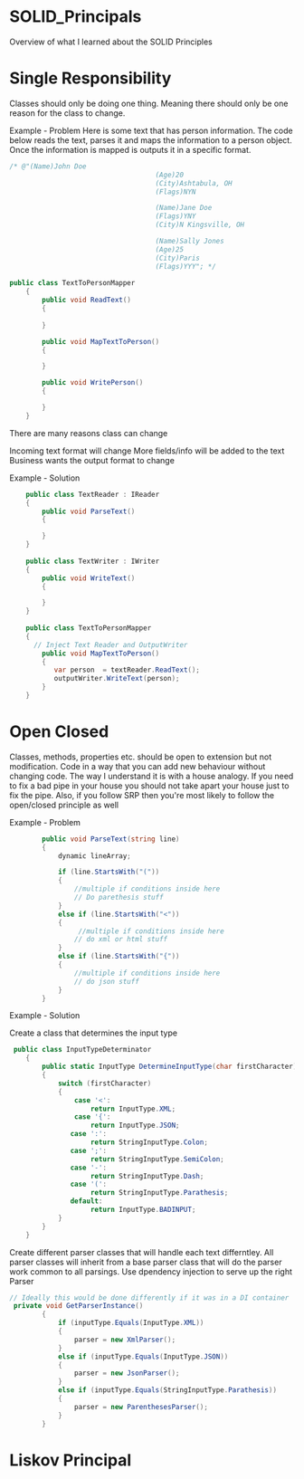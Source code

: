 # SOLID_Principals
Overview of what I learned about the SOLID Principles

# Single Responsibility
Classes should only be doing one thing. Meaning there should only be one reason for the class to change.

Example - Problem Here is some text that has person information. The code below reads the text, parses it and maps the information to a person object. Once the information is mapped is outputs it in a specific format.
```csharp
/* @"(Name)John Doe
                                    (Age)20
                                    (City)Ashtabula, OH
                                    (Flags)NYN

                                    (Name)Jane Doe
                                    (Flags)YNY
                                    (City)N Kingsville, OH

                                    (Name)Sally Jones
                                    (Age)25
                                    (City)Paris
                                    (Flags)YYY"; */
                                    
public class TextToPersonMapper
    {
        public void ReadText()
        {
         
        }

        public void MapTextToPerson()
        {

        }

        public void WritePerson()
        {

        }
    }
```
There are many reasons class can change

Incoming text format will change
More fields/info will be added to the text
Business wants the output format to change

Example - Solution
```csharp
    public class TextReader : IReader
    {
        public void ParseText()
        {

        }
    }
    
    public class TextWriter : IWriter
    {
        public void WriteText()
        {

        }
    }
    
    public class TextToPersonMapper
    {
      // Inject Text Reader and OutputWriter
        public void MapTextToPerson()
        {
           var person  = textReader.ReadText();
           outputWriter.WriteText(person);
        }
    }
```    
# Open Closed

Classes, methods, properties etc. should be open to extension but not modification. Code in a way that you can add new behaviour without changing code. The way I understand it is with a house analogy. If you need to fix a bad pipe in your house you should not take apart your house just to fix the pipe. Also, if you follow SRP then you're most likely to follow the open/closed principle as well

Example - Problem
```csharp
        public void ParseText(string line)
        {
            dynamic lineArray;

            if (line.StartsWith("("))
            {
                //multiple if conditions inside here
                // Do parethesis stuff
            }
            else if (line.StartsWith("<"))
            {
                 //multiple if conditions inside here
                // do xml or html stuff
            }
            else if (line.StartsWith("{"))
            {
                //multiple if conditions inside here
                // do json stuff
            }
        }
```        
Example - Solution

Create a class that determines the input type
```csharp
 public class InputTypeDeterminator
    {
        public static InputType DetermineInputType(char firstCharacter)
        {
            switch (firstCharacter)
            {
                case '<':
                    return InputType.XML;
                case '{':
                    return InputType.JSON;
               case ':':
                    return StringInputType.Colon;
               case ';':
                    return StringInputType.SemiColon;
               case '-':
                    return StringInputType.Dash;
               case '(':
                    return StringInputType.Parathesis;
               default:
                    return InputType.BADINPUT;
            }
        }
    }
```
Create different parser classes that will handle each text differntley. All parser classes will inherit from a base parser class that will do the parser work common to all parsings. Use dpendency injection to serve up the right Parser
```csharp
// Ideally this would be done differently if it was in a DI container
 private void GetParserInstance()
        {
            if (inputType.Equals(InputType.XML))
            {
                parser = new XmlParser();
            }
            else if (inputType.Equals(InputType.JSON))
            {
                parser = new JsonParser();
            }
            else if (inputType.Equals(StringInputType.Parathesis))
            {
                parser = new ParenthesesParser();
            }
        }
  ```
# Liskov Principal
